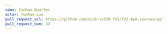 ```yaml
---
name: Yunhao-Quarter
actor: Yunhao-Luo
pull_request_url: https://github.com/ucsb-cs156-f22/f22-6pm-courses/pull/33
pull_request_num: 33
---
```

